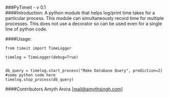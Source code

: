 ###PyTimeit - v 0.1
<br>
####Introduction:
A python module that helps log/print time takes for a particular process. This module can simultaneously record time for multiple processes. This does not use a decorator so can be used even for a single line of python code.

####Usage:
<br>
```
from timeit import TimeLogger

timelog = TimeLogger(debug=True)


db_query = timelog.start_process("Make Database Query", prediction=2)
#some python code here 
timelog.stop_process(db_query)
```

####Contributors
Amyth Arora [<mail@amythsingh.com>]
